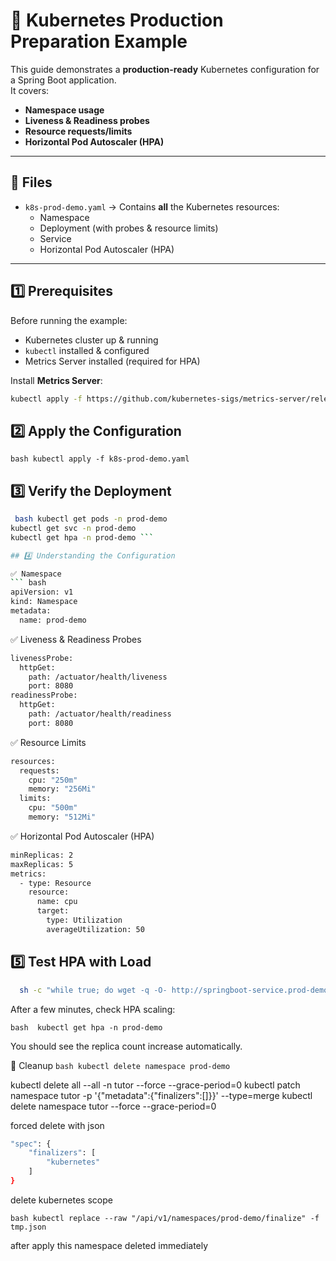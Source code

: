 # 🚀 Kubernetes Production Preparation Example

This guide demonstrates a **production-ready** Kubernetes configuration for a Spring Boot application.  
It covers:

- **Namespace usage**
- **Liveness & Readiness probes**
- **Resource requests/limits**
- **Horizontal Pod Autoscaler (HPA)**
---

## 📂 Files

- `k8s-prod-demo.yaml` → Contains **all** the Kubernetes resources:
  - Namespace
  - Deployment (with probes & resource limits)
  - Service
  - Horizontal Pod Autoscaler (HPA)

---

## 1️⃣ Prerequisites

Before running the example:

- Kubernetes cluster up & running
- `kubectl` installed & configured
- Metrics Server installed (required for HPA)

Install **Metrics Server**:
```bash
kubectl apply -f https://github.com/kubernetes-sigs/metrics-server/releases/latest/download/components.yaml
```

## 2️⃣ Apply the Configuration

``` bash kubectl apply -f k8s-prod-demo.yaml ```

## 3️⃣ Verify the Deployment

``` bash
 bash kubectl get pods -n prod-demo
kubectl get svc -n prod-demo
kubectl get hpa -n prod-demo ```

## 4️⃣ Understanding the Configuration

✅ Namespace
``` bash
apiVersion: v1
kind: Namespace
metadata:
  name: prod-demo
```

✅ Liveness & Readiness Probes
``` bash
livenessProbe:
  httpGet:
    path: /actuator/health/liveness
    port: 8080
readinessProbe:
  httpGet:
    path: /actuator/health/readiness
    port: 8080

```

✅ Resource Limits
``` bash
resources:
  requests:
    cpu: "250m"
    memory: "256Mi"
  limits:
    cpu: "500m"
    memory: "512Mi"

```

✅ Horizontal Pod Autoscaler (HPA)
``` bash
minReplicas: 2
maxReplicas: 5
metrics:
  - type: Resource
    resource:
      name: cpu
      target:
        type: Utilization
        averageUtilization: 50

```

## 5️⃣ Test HPA with Load

``` bash kubectl run -it load-generator --rm --image=busybox --restart=Never -- \
  sh -c "while true; do wget -q -O- http://springboot-service.prod-demo.svc.cluster.local; done" 
  ```
  After a few minutes, check HPA scaling:

```bash  kubectl get hpa -n prod-demo ```

  You should see the replica count increase automatically.

🧹 Cleanup
``` bash kubectl delete namespace prod-demo ```

kubectl delete all --all -n tutor --force --grace-period=0
kubectl patch namespace tutor -p '{"metadata":{"finalizers":[]}}' --type=merge
kubectl delete namespace tutor --force --grace-period=0

forced delete with json

``` bash kubectl get namespace prod-demo -o json > tmp.json
"spec": {
    "finalizers": [
        "kubernetes"
    ]
}
```

delete kubernetes scope 

``` bash kubectl replace --raw "/api/v1/namespaces/prod-demo/finalize" -f tmp.json ```

after apply this namespace deleted immediately












